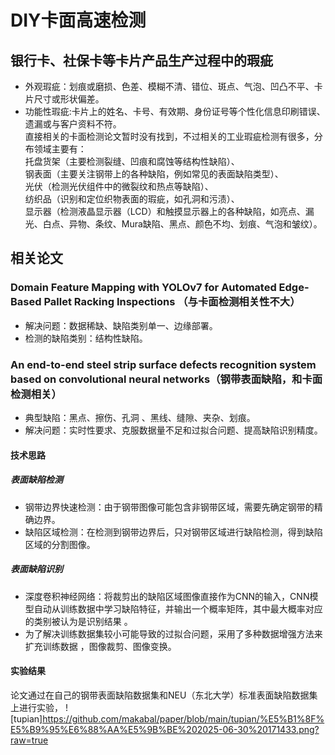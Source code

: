 # DIY卡面高速检测
## 银行卡、社保卡等卡片产品生产过程中的瑕疵   
- 外观瑕疵：划痕或磨损、色差、模糊不清、错位、斑点、气泡、凹凸不平、卡片尺寸或形状偏差。
- 功能性瑕疵:卡片上的姓名、卡号、有效期、身份证号等个性化信息印刷错误、遗漏或与客户资料不符。     
直接相关的卡面检测论文暂时没有找到，不过相关的工业瑕疵检测有很多，分布领域主要有：   
托盘货架（主要检测裂缝、凹痕和腐蚀等结构性缺陷）、   
钢表面（主要关注钢带上的各种缺陷，例如常见的表面缺陷类型）、   
光伏（检测光伏组件中的微裂纹和热点等缺陷）、   
纺织品（识别和定位织物表面的瑕疵，如孔洞和污渍）、   
显示器（检测液晶显示器（LCD）和触摸显示器上的各种缺陷，如亮点、漏光、白点、异物、条纹、Mura缺陷、黑点、颜色不均、划痕、气泡和皱纹）。   
## 相关论文   
### Domain Feature Mapping with YOLOv7 for Automated Edge-Based Pallet Racking Inspections  （与卡面检测相关性不大）
- 解决问题：数据稀缺、缺陷类别单一、边缘部署。
- 检测的缺陷类别：结构性缺陷。
### An end-to-end steel strip surface defects recognition system based on convolutional neural networks（钢带表面缺陷，和卡面检测相关）
- 典型缺陷：黑点、擦伤、孔洞 、黑线、缝隙、夹杂、划痕。
- 解决问题：实时性要求、克服数据量不足和过拟合问题、提高缺陷识别精度。
#### 技术思路  
##### 表面缺陷检测  
- 钢带边界快速检测：由于钢带图像可能包含非钢带区域，需要先确定钢带的精确边界。
- 缺陷区域检测：在检测到钢带边界后，只对钢带区域进行缺陷检测，得到缺陷区域的分割图像。
##### 表面缺陷识别
- 深度卷积神经网络：将裁剪出的缺陷区域图像直接作为CNN的输入，CNN模型自动从训练数据中学习缺陷特征，并输出一个概率矩阵，其中最大概率对应的类别被认为是识别结果 。
- 为了解决训练数据集较小可能导致的过拟合问题，采用了多种数据增强方法来扩充训练数据 ，图像裁剪、图像变换。
#### 实验结果  
论文通过在自己的钢带表面缺陷数据集和NEU（东北大学）标准表面缺陷数据集上进行实验，
![tupian]<https://github.com/makabal/paper/blob/main/tupian/%E5%B1%8F%E5%B9%95%E6%88%AA%E5%9B%BE%202025-06-30%20171433.png?raw=true>
